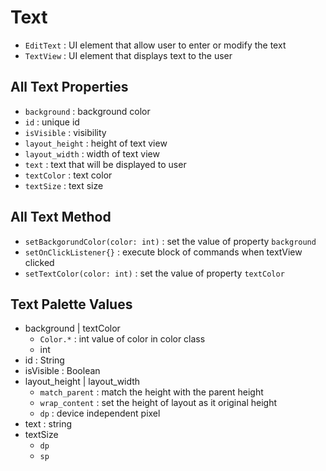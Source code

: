 # Text
- `EditText` : UI element that allow user to enter or modify the text
- `TextView` : UI element that displays text to the user

## All Text Properties
- `background` : background color
- `id` : unique id
- `isVisible` : visibility
- `layout_height` : height of text view
- `layout_width` : width of text view
- `text` : text that will be displayed to user
- `textColor` : text color
- `textSize` : text size

## All Text Method
- `setBackgorundColor(color: int)` : set the value of property `background`
- `setOnClickListener{}` : execute block of commands when textView clicked
- `setTextColor(color: int)` : set the value of property `textColor`

## Text Palette Values
- background | textColor
  - `Color.*` : int value of color in color class
  - int
- id : String
- isVisible : Boolean
- layout_height | layout_width
  - `match_parent` : match the height with the parent height
  - `wrap_content` : set the height of layout as it original height
  - `dp` : device independent pixel
- text : string
- textSize
  - `dp`
  - `sp`